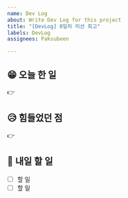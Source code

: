 ```yaml
---
name: Dev Log
about: Write Dev Log for this project
title: "[DevLog] 0일차 미션 회고"
labels: DevLog
assignees: Paksubeen

---
```


##  😁 오늘 한 일
👉 

## 😥 힘들었던 점
👉 

## 🧐 내일 할 일
- [ ] 할 일
- [ ] 할 일
